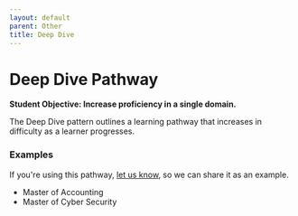 ```yaml
---
layout: default
parent: Other
title: Deep Dive
---
```

# Deep Dive Pathway
**Student Objective: Increase proficiency in a single domain.**

The Deep Dive pattern outlines a learning pathway that increases in difficulty as a learner progresses. 

### Examples
If you're using this pathway, [let us know](https://github.com/Standards-and-Practices/structured-rapid-development/issues/new?assignees=&labels=documentation&template=example-submission.md&title=Example+of+%5Byour+pattern+here%5D), so we can share it as an example. 
- Master of Accounting
- Master of Cyber Security

